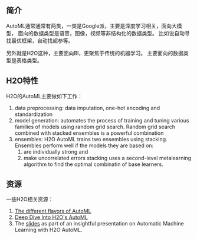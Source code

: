 
## 简介

AutoML通常通常有两类，一类是Google派，主要是深度学习相关，面向大模型，
面向的数据类型是语音，图像，视频等非结构化的数据类型。
比如说自动寻找最优框架，自动找超参等。

另外就是H2O这种，主要面向BI，更聚焦于传统的机器学习。
主要面向的数据类型是表格类型。

## H2O特性

H2O的AutoML主要做如下工作：
1. data preprocessing: data imputation, one-hot encoding and standardization
2. model generation: automates the process of training and tuning various families of models
   using random grid search.
    Random grid search combined with stacked ensembles is a powerful combination
3. ensembles: H2O AutoML trains two ensembles using stacking. Ensembles perform well if 
   the models they are based on:
   1. are individually strong and 
   2. make uncorrelated errors
   stacking uses a second-level metalearning algorithm to find the optimal combinatin of base learners.


## 资源

一些H2O相关资源：
1. [The different flavors of AutoML](https://www.h2o.ai/blog/the-different-flavors-of-automl/)
2. [Deep Dive Into H2O's AutoML](https://www.h2o.ai/blog/a-deep-dive-into-h2os-automl/)
3. The [slides](https://github.com/business-science/presentations/blob/master/2019_02_13_Learning_Lab_Marketing_Analytics/h2o_automl_bizsci_feb2019.pdf) as part of an insightful presentation on Automatic Machine Learning with H2O AutoML.